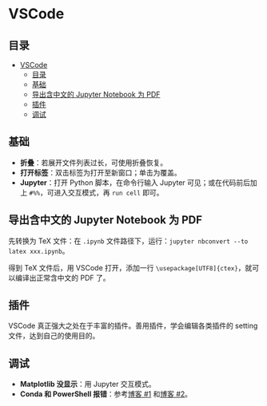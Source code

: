 # VSCode

## 目录

- [VSCode](#vscode)
  - [目录](#目录)
  - [基础](#基础)
  - [导出含中文的 Jupyter Notebook 为 PDF](#导出含中文的-jupyter-notebook-为-pdf)
  - [插件](#插件)
  - [调试](#调试)

## 基础

- **折叠**：若展开文件列表过长，可使用折叠恢复。
- **打开标签**：双击标签为打开至新窗口；单击为覆盖。
- **Jupyter**：打开 Python 脚本，在命令行输入 Jupyter 可见；或在代码前后加上 `#%%`，可进入交互模式，再 `run cell` 即可。

## 导出含中文的 Jupyter Notebook 为 PDF

先转换为 TeX 文件：在 `.ipynb` 文件路径下，运行：`jupyter nbconvert --to latex xxx.ipynb`。

得到 TeX 文件后，用 VSCode 打开，添加一行 `\usepackage[UTF8]{ctex}`，就可以编译出正常含中文的 PDF 了。

## 插件

VSCode 真正强大之处在于丰富的插件。善用插件，学会编辑各类插件的 setting 文件，达到自己的使用目的。

## 调试

- **Matplotlib 没显示**：用 Jupyter 交互模式。
- **Conda 和 PowerShell 报错**：参考[博客 #1](https://blog.csdn.net/chencaw/article/details/89035571) 和[博客 #2](https://blog.csdn.net/cskywit/article/details/99202520)。
